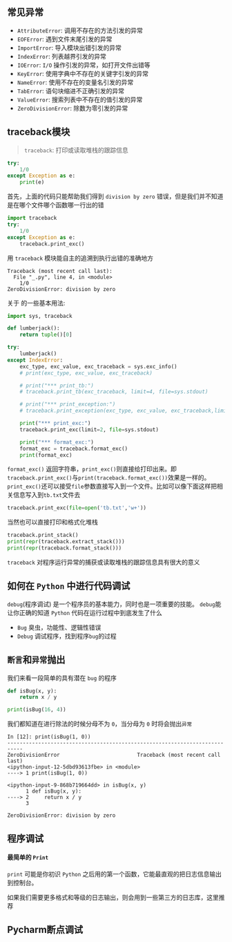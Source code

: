 


## 常见异常

- `AttributeError`: 调用不存在的方法引发的异常
- `EOFError`:  遇到文件末尾引发的异常
- `ImportError`: 导入模块出错引发的异常
- `IndexError`: 列表越界引发的异常
- `IOError`: `I/O` 操作引发的异常，如打开文件出错等
- `KeyError`: 使用字典中不存在的关键字引发的异常
- `NameError`: 使用不存在的变量名引发的异常
- `TabError`: 语句块缩进不正确引发的异常
- `ValueError`: 搜索列表中不存在的值引发的异常
- `ZeroDivisionError`: 除数为零引发的异常


## traceback模块

> `traceback`: 打印或读取堆栈的跟踪信息

```python
try:
    1/0
except Exception as e:
    print(e)
```

首先，上面的代码只能帮助我们得到 `division by zero` 错误，但是我们并不知道是在哪个文件哪个函数哪一行出的错

```python
import traceback
try:
    1/0
except Exception as e:
    traceback.print_exc()
```

用 `traceback` 模块能自主的追溯到执行出错的准确地方

```text
Traceback (most recent call last):
  File "_.py", line 4, in <module>
    1/0
ZeroDivisionError: division by zero
```

关于 的一些基本用法:

```python
import sys, traceback

def lumberjack():
    return tuple()[0]

try:
    lumberjack()
except IndexError:
    exc_type, exc_value, exc_traceback = sys.exc_info()
    # print(exc_type, exc_value, exc_traceback)

    # print("*** print_tb:")
    # traceback.print_tb(exc_traceback, limit=4, file=sys.stdout)

    # print("*** print_exception:")
    # traceback.print_exception(exc_type, exc_value, exc_traceback,limit=2, file=sys.stdout)

    print("*** print_exc:")
    traceback.print_exc(limit=2, file=sys.stdout)

    print("*** format_exc:")
    format_exc = traceback.format_exc()
    print(format_exc)
```

`format_exc()` 返回字符串，`print_exc()`则直接给打印出来。即`traceback.print_exc()`与`print(traceback.format_exc())`效果是一样的。`print_exc()`还可以接受`file`参数直接写入到一个文件。比如可以像下面这样把相关信息写入到`tb.txt`文件去

```python
traceback.print_exc(file=open('tb.txt','w+'))
```

当然也可以直接打印和格式化堆栈

```python
traceback.print_stack()
print(repr(traceback.extract_stack()))
print(repr(traceback.format_stack()))
```

`traceback` 对程序运行异常的捕获或读取堆栈的跟踪信息具有很大的意义

## 如何在 `Python` 中进行代码调试

`debug`(程序调试) 是一个程序员的基本能力，同时也是一项重要的技能。
`debug`能让你正确的知道 `Python` 代码在运行过程中到底发生了什么

- `Bug` 臭虫，功能性、逻辑性错误
- `Debug` 调试程序，找到程序`bug`的过程


## `断言`和`异常`抛出

我们来看一段简单的具有潜在 `bug` 的程序

```python
def isBug(x, y):
    return x / y

print(isBug(16, 4))
```

我们都知道在进行除法的时候分母不为 `0`，当分母为 `0` 时将会抛出`异常`

```shell
In [12]: print(isBug(1, 0))
---------------------------------------------------------------------------
ZeroDivisionError                         Traceback (most recent call last)
<ipython-input-12-5dbd93613fbe> in <module>
----> 1 print(isBug(1, 0))

<ipython-input-9-868b719664dd> in isBug(x, y)
      1 def isBug(x, y):
----> 2     return x / y
      3

ZeroDivisionError: division by zero
```

## 程序调试
#### 最简单的 `Print`
`print` 可能是你初识 `Python` 之后用的第一个函数，它能最直观的把日志信息输出到控制台。

如果我们需要更多格式和等级的日志输出，则会用到一些第三方的日志库，这里推荐  
## Pycharm断点调试